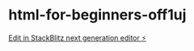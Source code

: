 # html-for-beginners-off1uj

[Edit in StackBlitz next generation editor ⚡️](https://stackblitz.com/~/github.com/Prashanth-techouts/html-for-beginners-off1uj)